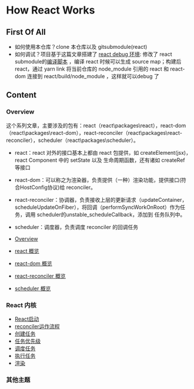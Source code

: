 # How React Works

## First Of All

* 如何使用本仓库？clone 本仓库以及 gitsubmodule(react)
* 如何调试？项目基于这篇文章搭建了 [react debug 环境](https://juejin.cn/post/7126501202866470949): 修改了 react submodule的[编译脚本](./react/scripts/rollup/build.js) ，编译 react 时候可以生成 source map；构建后react，通过 yarn link 将当前仓库的 node_module 引用的 react 和 react-dom 连接到 react/build/node_module ，这样就可以debug 了

## Content

### Overview

这个系列文章，主要涉及的包有：react（react\packages\react），react-dom（react\packages\react-dom），react-reconciler（react\packages\react-reconciler），scheduler（react\packages\scheduler）。

* react：react 对外的接口基本上都由 react 包提供，如 createElement(jsx)，react Component 中的 setState 以及 生命周期函数，还有诸如 createRef 等接口
* react-dom：可以称之为渲染器，负责提供（一种）渲染功能，提供接口(符合HostConfig协议)给 reconciler。
* react-reconciler：协调器，负责接收上层的更新请求（updateContainer，scheduleUpdateOnFiber），将回调（performSyncWorkOnRoot）作为任务，调用 scheduler的unstable_scheduleCallback，添加到 任务队列中。
* scheduler：调度器，负责调度 reconciler 的回调任务

* [Overview](./articles/overview.md)
* [react 概览](./articles/package-react.md)
* [react-dom 概览](./articles/package-react-dom.md)
* [react-reconciler 概览](./articles/package-react-reconciler.md)
* [scheduler 概览](./articles/package-scheduler.md)

### React 内核

* [React启动](./articles/bootstrap.md)
* [reconciler运作流程](./articles/reconciler-workloop.md)
* [创建任务](./articles/schedule-work.md)
* [任务优先级](./articles/schedule-work-priority.md)
* [调度任务](./articles/scheduler.md)
* [执行任务](./articles/reconciler.md)
* [渲染](./articles/commit-root.md)

### 其他主题
